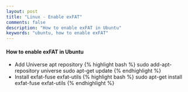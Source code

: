 ```yaml
---
layout: post
title: "Linux - Enable exFAT"
comments: false
description: "How to enable exFAT in Ubuntu"
keywords: "ubuntu, how to enable exFAT"
---
```


#### How to enable exFAT in Ubuntu

* Add Universe apt repository
{% highlight bash %}
sudo add-apt-repository universe
sudo apt-get update
{% endhighlight %}
* Install exfat-fuse exfat-utils
{% highlight bash %}
sudo apt-get install exfat-fuse exfat-utils
{% endhighlight %}
